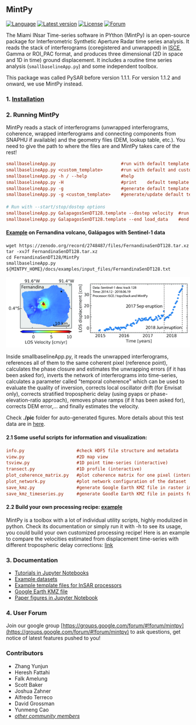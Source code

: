 ## MintPy

[![Language](https://img.shields.io/badge/python-3.5%2B-blue.svg)](https://www.python.org/)
[![Latest version](https://img.shields.io/badge/latest%20version-v1.1.2-green.svg)](https://github.com/insarlab/MintPy/releases)
[![License](https://img.shields.io/badge/license-GPL-yellow.svg)](./../LICENSE)
[![Forum](https://img.shields.io/badge/forum-Google%20Group-orange.svg)](https://groups.google.com/forum/#!forum/mintpy)

The Miami INsar Time-series software in PYthon (MintPy) is an open-source package for Interferometric Synthetic Aperture Radar time series analysis. It reads the stack of interferograms (coregistered and unwrapped) in [ISCE](https://github.com/isce-framework/isce2), Gamma or ROI_PAC format, and produces three dimensional (2D in space and 1D in time) ground displacement. It includes a routine time series analysis (`smallbaselineApp.py`) and some independent toolbox.

This package was called PySAR before version 1.1.1. For version 1.1.2 and onward, we use MintPy instead.

### 1. [Installation](./installation.md) ###

### 2. Running MintPy ###

MintPy reads a stack of interferograms (unwrapped interferograms, coherence, wrapped interferograms and connecting components from SNAPHU if available) and the geometry files (DEM, lookup table, etc.). You need to give the path to where the files are and MintPy takes care of the rest!

```cfg
smallbaselineApp.py                         #run with default template 'smallbaselineApp.cfg'
smallbaselineApp.py <custom_template>       #run with default and custom templates
smallbaselineApp.py -h / --help             #help
smallbaselineApp.py -H                      #print    default template options
smallbaselineApp.py -g                      #generate default template if it does not exist
smallbaselineApp.py -g <custom_template>    #generate/update default template based on custom template

# Run with --start/stop/dostep options
smallbaselineApp.py GalapagosSenDT128.template --dostep velocity  #run at step 'velocity' only
smallbaselineApp.py GalapagosSenDT128.template --end load_data    #end after step 'load_data'
```

#### [Example](https://github.com/insarlab/MintPy/wiki/Example) on Fernandina volcano, Galápagos with Sentinel-1 data ####

```
wget https://zenodo.org/record/2748487/files/FernandinaSenDT128.tar.xz
tar -xvJf FernandinaSenDT128.tar.xz
cd FernandinaSenDT128/MintPy
smallbaselineApp.py ${MINTPY_HOME}/docs/examples/input_files/FernandinaSenDT128.txt
```

<p align="left">
  <img width="600" src="./resources/images/FernandinaSenDT128_POI.jpg">
</p>    

Inside smallbaselineApp.py, it reads the unwrapped interferograms, references all of them to the same coherent pixel (reference point), calculates the phase closure and estimates the unwrapping errors (if it has been asked for), inverts the network of interferograms into time-series, calculates a parameter called "temporal coherence" which can be used to evaluate the quality of inversion, corrects local oscillator drift (for Envisat only), corrects stratified tropospheric delay (using pyaps or phase-elevation-ratio approach), removes phase ramps (if it has been asked for), corrects DEM error,... and finally estimates the velocity.

Check **./pic** folder for auto-generated figures. More details about this test data are in [here](https://github.com/insarlab/MintPy/wiki/Example).

#### 2.1 Some useful scripts for information and visualization: ####

```cfg
info.py                    #check HDF5 file structure and metadata
view.py                    #2D map view
tsview.py                  #1D point time-series (interactive)   
transect.py                #1D profile (interactive)
plot_coherence_matrix.py   #plot coherence matrix for one pixel (interactive)
plot_network.py            #plot network configuration of the dataset    
save_kmz.py                #generate Google Earth KMZ file in raster image
save_kmz_timeseries.py     #generate Goodle Earth KMZ file in points for time-series (interactive)
```

#### 2.2 Build your own processing recipe: [example](./../sh/compare_velocity_with_diff_tropo.sh) ####

MintPy is a toolbox with a lot of individual utility scripts, highly modulized in python. Check its documentation or simply run it with -h to see its usage, you could build your own customized processing recipe! Here is an example to compare the velocities estimated from displacement time-series with different tropospheric delay corrections: [link](./../sh/compare_velocity_with_diff_tropo.sh)

### 3. Documentation ###

+ [Tutorials in Jupyter Notebooks](./tutorials)
+ [Example datasets](https://github.com/insarlab/MintPy/wiki/Example)
+ [Example template files for InSAR processors](./examples/input_files)
+ [Google Earth KMZ file](https://github.com/insarlab/MintPy/wiki/Google-Earth)
+ [Paper figures in Jupyter Notebook](./paper)

### 4. User Forum ###

Join our google group [https://groups.google.com/forum/#!forum/mintpy](https://groups.google.com/forum/#!forum/mintpy) to ask questions, get notice of latest features pushed to you!

### Contributors ###

* Zhang Yunjun
* Heresh Fattahi
* Falk Amelung
* Scott Baker
* Joshua Zahner
* Alfredo Terreco
* David Grossman
* Yunmeng Cao
* [_other community members_](https://github.com/insarlab/MintPy/graphs/contributors)
